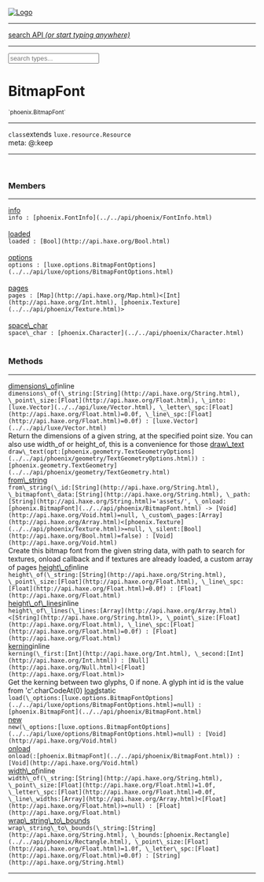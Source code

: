 
[![Logo](../../images/logo.png)](../../api/index.html)

<hr/>
<a href="#" id="search_bar" onclick="return;"><div> search API <em>(or start typing anywhere)</em> </div></a>
<hr/>

<script src="../../js/omnibar.js"> </script>
<link rel="stylesheet" type="text/css" href="../../css/omnibar.css" media="all">

<div id="omnibar"> <a href="#" onclick="return" id="omnibar_close"></a> <input id="omnibar_text" type="text" placeholder="search types..."></input></div>
<script  id="typelist" data-relpath="../../" data-types="Luxe,luxe.AppConfig,luxe.Audio,luxe.Camera,luxe.Circle,luxe.Color,luxe.ColorHSL,luxe.ColorHSV,luxe.Component,luxe.Core,luxe.Cursor,luxe.Debug,luxe.Draw,luxe.EmitHandler,luxe.Emitter,luxe.Entity,luxe.Events,luxe.Game,luxe.GamepadEvent,luxe.GamepadEventType,luxe.ID,luxe.Input,luxe.InputEvent,luxe.InputType,luxe.InteractState,luxe.Key,luxe.KeyEvent,luxe.Log,luxe.Matrix,luxe.Mesh,luxe.ModState,luxe.MouseButton,luxe.MouseEvent,luxe.NineSlice,luxe.Objects,luxe.Parcel,luxe.ParcelProgress,luxe.Particle,luxe.ParticleEmitter,luxe.ParticleEmitterInitData,luxe.ParticleSystem,luxe.Physics,luxe.PhysicsEngine,luxe.ProjectionType,luxe.Quaternion,luxe.Rectangle,luxe.Scan,luxe.Scene,luxe.Screen,luxe.SizeMode,luxe.Sound,luxe.Sprite,luxe.State,luxe.States,luxe.Text,luxe.TextAlign,luxe.TextEvent,luxe.TextEventType,luxe.Timer,luxe.TouchEvent,luxe.Transform,luxe.Vec,luxe.Vector,luxe.Visual,luxe._Core.CoreThreadRequest,luxe._Core.LoadShaderInfo,luxe._Core.LoadTextureInfo,luxe._Emitter.EmitNode,luxe._Events.EventConnection,luxe._Events.EventObject,luxe._Input.MouseButton_Impl_,luxe._NineSlice.Slice,luxe._Parcel.DataInfo,luxe._Parcel.FontInfo,luxe._Parcel.ShaderInfo,luxe._Parcel.SoundInfo,luxe._Parcel.TextInfo,luxe.collision.Collision,luxe.collision.CollisionData,luxe.collision.ShapeDrawer,luxe.collision.ShapeDrawerLuxe,luxe.collision.shapes.Circle,luxe.collision.shapes.Polygon,luxe.collision.shapes.Shape,luxe.components.Components,luxe.components.cameras.FlyCamera,luxe.components.render.MeshComponent,luxe.components.sprite.SpriteAnimation,luxe.components.sprite.SpriteAnimationData,luxe.components.sprite.SpriteAnimationEventData,luxe.components.sprite.SpriteAnimationFrame,luxe.components.sprite.SpriteAnimationFrameEvent,luxe.components.sprite.SpriteAnimationFrameSource,luxe.components.sprite.SpriteAnimationType,luxe.debug.BatcherDebugView,luxe.debug.DebugInspectorOptions,luxe.debug.DebugView,luxe.debug.Inspector,luxe.debug.ProfilerDebugView,luxe.debug.RenderStats,luxe.debug.StatsDebugView,luxe.debug.TraceDebugView,luxe.debug._ProfilerDebugView.ProfilerBar,luxe.debug._ProfilerDebugView.ProfilerValue,luxe.importers.obj.Data,luxe.importers.obj.Normal,luxe.importers.obj.Reader,luxe.importers.obj.UV,luxe.importers.obj.Vector,luxe.importers.obj.Vertex,luxe.importers.texturepacker.TexturePackerData,luxe.importers.texturepacker.TexturePackerFrame,luxe.importers.texturepacker.TexturePackerJSON,luxe.importers.texturepacker.TexturePackerJSONType,luxe.importers.texturepacker.TexturePackerMeta,luxe.importers.texturepacker.TexturePackerRect,luxe.importers.texturepacker.TexturePackerSize,luxe.importers.texturepacker.TexturePackerSpriteAnimation,luxe.importers.tiled.TiledLayer,luxe.importers.tiled.TiledMap,luxe.importers.tiled.TiledMapData,luxe.importers.tiled.TiledMapOptions,luxe.importers.tiled.TiledObject,luxe.importers.tiled.TiledObjectGroup,luxe.importers.tiled.TiledObjectType,luxe.importers.tiled.TiledPolyObject,luxe.importers.tiled.TiledPropertyTile,luxe.importers.tiled.TiledTile,luxe.importers.tiled.TiledTileset,luxe.macros.BuildVersion,luxe.macros.ComponentRules,luxe.macros.EntityRules,luxe.options.BatcherOptions,luxe.options.BitmapFontOptions,luxe.options.CameraOptions,luxe.options.CircleGeometryOptions,luxe.options.ColorOptions,luxe.options.ComponentOptions,luxe.options.DrawArcOptions,luxe.options.DrawBoxOptions,luxe.options.DrawCircleOptions,luxe.options.DrawLineOptions,luxe.options.DrawNgonOptions,luxe.options.DrawPlaneOptions,luxe.options.DrawRectangleOptions,luxe.options.DrawRingOptions,luxe.options.DrawTextureOptions,luxe.options.EntityOptions,luxe.options.FontOptions,luxe.options.GeometryOptions,luxe.options.LineGeometryOptions,luxe.options.LuxeCameraOptions,luxe.options.MeshOptions,luxe.options.NineSliceOptions,luxe.options.ParcelOptions,luxe.options.ParcelProgressOptions,luxe.options.ParticleEmitterOptions,luxe.options.ParticleOptions,luxe.options.PlaneGeometryOptions,luxe.options.QuadGeometryOptions,luxe.options.RectangleGeometryOptions,luxe.options.RenderProperties,luxe.options.ResourceOptions,luxe.options.SpriteOptions,luxe.options.StateOptions,luxe.options.StatesOptions,luxe.options.TextOptions,luxe.options.TextureOptions,luxe.options.TileLayerOptions,luxe.options.TileOptions,luxe.options.TilemapOptions,luxe.options.TilemapVisualOptions,luxe.options.TilesetOptions,luxe.options.TransformProperties,luxe.options.VisualOptions,luxe.options._DrawOptions.DrawOptions,luxe.options._FontOptions.FontOptions,luxe.resource.DataResource,luxe.resource.JSONResource,luxe.resource.Resource,luxe.resource.ResourceManager,luxe.resource.ResourceStats,luxe.resource.ResourceType,luxe.resource.SoundResource,luxe.resource.TextResource,luxe.structural.BST,luxe.structural.BSTNode,luxe.structural.BSTTraverseMethod,luxe.structural.Bag,luxe.structural.BalancedBST,luxe.structural.BalancedBSTNode,luxe.structural.BalancedBSTNode_phoenix_geometry_GeometryKey_phoenix_geometry_Geometry,luxe.structural.BalancedBSTTraverseMethod,luxe.structural.BalancedBST_phoenix_geometry_GeometryKey_phoenix_geometry_Geometry,luxe.structural.Heap,luxe.structural.Pool,luxe.structural.Stack,luxe.structural.StackNode,luxe.structural._Bag.BagNode,luxe.structural._BalancedBST.NodeColor,luxe.tilemaps.Isometric,luxe.tilemaps.IsometricVisual,luxe.tilemaps.Ortho,luxe.tilemaps.OrthoVisual,luxe.tilemaps.Tile,luxe.tilemaps.TileArray,luxe.tilemaps.TileLayer,luxe.tilemaps.TileOffset,luxe.tilemaps.Tilemap,luxe.tilemaps.TilemapOrientation,luxe.tilemaps.TilemapVisual,luxe.tilemaps.TilemapVisualLayerGeometry,luxe.tilemaps.Tileset,luxe.tween.Actuate,luxe.tween.BezierPath,luxe.tween.ComponentPath,luxe.tween.IComponentPath,luxe.tween.LinearPath,luxe.tween.MotionPath,luxe.tween.ObjectHash,luxe.tween.RotationPath,luxe.tween._Actuate.TweenTimer,luxe.tween.actuators.GenericActuator,luxe.tween.actuators.IGenericActuator,luxe.tween.actuators.MethodActuator,luxe.tween.actuators.MotionPathActuator,luxe.tween.actuators.PropertyDetails,luxe.tween.actuators.PropertyPathDetails,luxe.tween.actuators.SimpleActuator,luxe.tween.easing.Back,luxe.tween.easing.BackEaseIn,luxe.tween.easing.BackEaseInOut,luxe.tween.easing.BackEaseOut,luxe.tween.easing.Bounce,luxe.tween.easing.BounceEaseIn,luxe.tween.easing.BounceEaseInOut,luxe.tween.easing.BounceEaseOut,luxe.tween.easing.Cubic,luxe.tween.easing.CubicEaseIn,luxe.tween.easing.CubicEaseInOut,luxe.tween.easing.CubicEaseOut,luxe.tween.easing.Elastic,luxe.tween.easing.ElasticEaseIn,luxe.tween.easing.ElasticEaseInOut,luxe.tween.easing.ElasticEaseOut,luxe.tween.easing.Expo,luxe.tween.easing.ExpoEaseIn,luxe.tween.easing.ExpoEaseInOut,luxe.tween.easing.ExpoEaseOut,luxe.tween.easing.IEasing,luxe.tween.easing.Linear,luxe.tween.easing.LinearEaseNone,luxe.tween.easing.Quad,luxe.tween.easing.QuadEaseIn,luxe.tween.easing.QuadEaseInOut,luxe.tween.easing.QuadEaseOut,luxe.tween.easing.Quart,luxe.tween.easing.QuartEaseIn,luxe.tween.easing.QuartEaseInOut,luxe.tween.easing.QuartEaseOut,luxe.tween.easing.Quint,luxe.tween.easing.QuintEaseIn,luxe.tween.easing.QuintEaseInOut,luxe.tween.easing.QuintEaseOut,luxe.tween.easing.Sine,luxe.tween.easing.SineEaseIn,luxe.tween.easing.SineEaseInOut,luxe.tween.easing.SineEaseOut,luxe.utils.GeometryUtils,luxe.utils.Maths,luxe.utils.Murmur3,luxe.utils.UUID,luxe.utils.Utils,luxe.utils._UUID.Rule30,luxe.utils.unifill.CodePoint,luxe.utils.unifill.CodePointIter,luxe.utils.unifill.Exception,luxe.utils.unifill.InternalEncoding,luxe.utils.unifill.InternalEncodingBackwardIter,luxe.utils.unifill.InternalEncodingIter,luxe.utils.unifill.Unicode,luxe.utils.unifill.Unifill,luxe.utils.unifill.Utf,luxe.utils.unifill.Utf16,luxe.utils.unifill.Utf32,luxe.utils.unifill.Utf8,luxe.utils.unifill.UtfIter,luxe.utils.unifill.UtfTools,luxe.utils.unifill._CodePoint.CodePoint_Impl_,luxe.utils.unifill._InternalEncoding.UtfX,luxe.utils.unifill._Utf16.StringU16,luxe.utils.unifill._Utf16.StringU16Buffer,luxe.utils.unifill._Utf16.StringU16Buffer_Impl_,luxe.utils.unifill._Utf16.StringU16_Impl_,luxe.utils.unifill._Utf16.Utf16Impl,luxe.utils.unifill._Utf8.StringU8,luxe.utils.unifill._Utf8.StringU8_Impl_,luxe.utils.unifill._Utf8.Utf8Impl,phoenix.BatchGroup,phoenix.BatchState,phoenix.Batcher,phoenix.BatcherKey,phoenix.BitmapFont,phoenix.BlendEquation,phoenix.BlendMode,phoenix.Camera,phoenix.Character,phoenix.Circle,phoenix.ClampType,phoenix.Color,phoenix.ColorHSL,phoenix.ColorHSV,phoenix.ComponentOrder,phoenix.DualQuaternion,phoenix.FOVType,phoenix.FilterType,phoenix.FontInfo,phoenix.Matrix,phoenix.MatrixTransform,phoenix.PrimitiveType,phoenix.ProjectionType,phoenix.Quaternion,phoenix.Ray,phoenix.Rectangle,phoenix.RenderPass,phoenix.RenderPath,phoenix.RenderState,phoenix.RenderTexture,phoenix.Renderer,phoenix.RendererStats,phoenix.Shader,phoenix.Spatial,phoenix.TextAlign,phoenix.Texture,phoenix.Transform,phoenix.Uniform,phoenix.UniformType,phoenix.Vec,phoenix.Vector,phoenix._Batcher.BlendEquation_Impl_,phoenix._Batcher.BlendMode_Impl_,phoenix._Batcher.PrimitiveType_Impl_,phoenix._BitmapFont.Parser,phoenix._BitmapFont.TextAlign_Impl_,phoenix._Renderer.DefaultShader,phoenix._Renderer.DefaultShaders,phoenix._Shader.Location,phoenix._Shader.UniformType_Impl_,phoenix._Vector.ComponentOrder_Impl_,phoenix._Vector.Vec_Impl_,phoenix.geometry.ArcGeometry,phoenix.geometry.CircleGeometry,phoenix.geometry.CompositeGeometry,phoenix.geometry.Geometry,phoenix.geometry.GeometryKey,phoenix.geometry.GeometryState,phoenix.geometry.LineGeometry,phoenix.geometry.PackedQuad,phoenix.geometry.PackedQuadOptions,phoenix.geometry.PlaneGeometry,phoenix.geometry.QuadGeometry,phoenix.geometry.QuadPackGeometry,phoenix.geometry.RectangleGeometry,phoenix.geometry.RingGeometry,phoenix.geometry.TextGeometry,phoenix.geometry.TextGeometryOptions,phoenix.geometry.TextureCoord,phoenix.geometry.TextureCoordSet,phoenix.geometry.Vertex,phoenix.utils.Rendering"></script>


<h1>BitmapFont</h1>
<small>`phoenix.BitmapFont`</small>



<hr/>

`class`extends <code><span>luxe.resource.Resource</span></code><br/><span class="meta">
meta: @:keep</span>

<hr/>


&nbsp;
&nbsp;




<h3>Members</h3> <hr/><span class="member apipage">
                <a name="info"><a class="lift" href="#info">info</a></a><div class="clear"></div>
                <code class="signature apipage">info : [phoenix.FontInfo](../../api/phoenix/FontInfo.html)</code><br/></span>
            <span class="small_desc_flat"></span><br/><span class="member apipage">
                <a name="loaded"><a class="lift" href="#loaded">loaded</a></a><div class="clear"></div>
                <code class="signature apipage">loaded : [Bool](http://api.haxe.org/Bool.html)</code><br/></span>
            <span class="small_desc_flat"></span><br/><span class="member apipage">
                <a name="options"><a class="lift" href="#options">options</a></a><div class="clear"></div>
                <code class="signature apipage">options : [luxe.options.BitmapFontOptions](../../api/luxe/options/BitmapFontOptions.html)</code><br/></span>
            <span class="small_desc_flat"></span><br/><span class="member apipage">
                <a name="pages"><a class="lift" href="#pages">pages</a></a><div class="clear"></div>
                <code class="signature apipage">pages : [Map](http://api.haxe.org/Map.html)&lt;[Int](http://api.haxe.org/Int.html), [phoenix.Texture](../../api/phoenix/Texture.html)&gt;</code><br/></span>
            <span class="small_desc_flat"></span><br/><span class="member apipage">
                <a name="space_char"><a class="lift" href="#space_char">space\_char</a></a><div class="clear"></div>
                <code class="signature apipage">space\_char : [phoenix.Character](../../api/phoenix/Character.html)</code><br/></span>
            <span class="small_desc_flat"></span><br/>


<h3>Methods</h3> <hr/><span class="method apipage">
            <a name="dimensions_of"><a class="lift" href="#dimensions_of">dimensions\_of</a></a><span class="inline-block static">inline</span><div class="clear"></div>
            <code class="signature apipage">dimensions\_of(\_string:[String](http://api.haxe.org/String.html)<span></span>, \_point\_size:[Float](http://api.haxe.org/Float.html)<span></span>, \_into:[luxe.Vector](../../api/luxe/Vector.html)<span></span>, \_letter\_spc:[Float](http://api.haxe.org/Float.html)<span>=0.0f</span>, \_line\_spc:[Float](http://api.haxe.org/Float.html)<span>=0.0f</span>) : [luxe.Vector](../../api/luxe/Vector.html)</code><br/><span class="small_desc_flat">Return the dimensions of a given string, at the specified point size.
            You can also use width_of or height_of, this is a convenience for those</span>


</span>
<span class="method apipage">
            <a name="draw_text"><a class="lift" href="#draw_text">draw\_text</a></a><div class="clear"></div>
            <code class="signature apipage">draw\_text(opt:[phoenix.geometry.TextGeometryOptions](../../api/phoenix/geometry/TextGeometryOptions.html)<span></span>) : [phoenix.geometry.TextGeometry](../../api/phoenix/geometry/TextGeometry.html)</code><br/><span class="small_desc_flat"></span>


</span>
<span class="method apipage">
            <a name="from_string"><a class="lift" href="#from_string">from\_string</a></a><div class="clear"></div>
            <code class="signature apipage">from\_string(\_id:[String](http://api.haxe.org/String.html)<span></span>, \_bitmapfont\_data:[String](http://api.haxe.org/String.html)<span></span>, \_path:[String](http://api.haxe.org/String.html)<span>=&#x27;assets/&#x27;</span>, \_onload:[phoenix.BitmapFont](../../api/phoenix/BitmapFont.html)&nbsp;-&gt; [Void](http://api.haxe.org/Void.html)<span>=null</span>, \_custom\_pages:[Array](http://api.haxe.org/Array.html)&lt;[phoenix.Texture](../../api/phoenix/Texture.html)&gt;<span>=null</span>, \_silent:[Bool](http://api.haxe.org/Bool.html)<span>=false</span>) : [Void](http://api.haxe.org/Void.html)</code><br/><span class="small_desc_flat">Create this bitmap font from the given string data,
                with path to search for textures, onload callback
                and if textures are already loaded, a custom array of pages</span>


</span>
<span class="method apipage">
            <a name="height_of"><a class="lift" href="#height_of">height\_of</a></a><span class="inline-block static">inline</span><div class="clear"></div>
            <code class="signature apipage">height\_of(\_string:[String](http://api.haxe.org/String.html)<span></span>, \_point\_size:[Float](http://api.haxe.org/Float.html)<span></span>, \_line\_spc:[Float](http://api.haxe.org/Float.html)<span>=0.0f</span>) : [Float](http://api.haxe.org/Float.html)</code><br/><span class="small_desc_flat"></span>


</span>
<span class="method apipage">
            <a name="height_of_lines"><a class="lift" href="#height_of_lines">height\_of\_lines</a></a><span class="inline-block static">inline</span><div class="clear"></div>
            <code class="signature apipage">height\_of\_lines(\_lines:[Array](http://api.haxe.org/Array.html)&lt;[String](http://api.haxe.org/String.html)&gt;<span></span>, \_point\_size:[Float](http://api.haxe.org/Float.html)<span></span>, \_line\_spc:[Float](http://api.haxe.org/Float.html)<span>=0.0f</span>) : [Float](http://api.haxe.org/Float.html)</code><br/><span class="small_desc_flat"></span>


</span>
<span class="method apipage">
            <a name="kerning"><a class="lift" href="#kerning">kerning</a></a><span class="inline-block static">inline</span><div class="clear"></div>
            <code class="signature apipage">kerning(\_first:[Int](http://api.haxe.org/Int.html)<span></span>, \_second:[Int](http://api.haxe.org/Int.html)<span></span>) : [Null](http://api.haxe.org/Null.html)&lt;[Float](http://api.haxe.org/Float.html)&gt;</code><br/><span class="small_desc_flat">Get the kerning between two glyphs, 0 if none.
                A glyph int id is the value from 'c'.charCodeAt(0)</span>


</span>
<span class="method apipage">
            <a name="load"><a class="lift" href="#load">load</a></a><span class="inline-block static">static</span><div class="clear"></div>
            <code class="signature apipage">load(\_options:[luxe.options.BitmapFontOptions](../../api/luxe/options/BitmapFontOptions.html)<span>=null</span>) : [phoenix.BitmapFont](../../api/phoenix/BitmapFont.html)</code><br/><span class="small_desc_flat"></span>


</span>
<span class="method apipage">
            <a name="new"><a class="lift" href="#new">new</a></a><div class="clear"></div>
            <code class="signature apipage">new(\_options:[luxe.options.BitmapFontOptions](../../api/luxe/options/BitmapFontOptions.html)<span>=null</span>) : [Void](http://api.haxe.org/Void.html)</code><br/><span class="small_desc_flat"></span>


</span>
<span class="method apipage">
            <a name="onload"><a class="lift" href="#onload">onload</a></a><div class="clear"></div>
            <code class="signature apipage">onload(:[phoenix.BitmapFont](../../api/phoenix/BitmapFont.html)<span></span>) : [Void](http://api.haxe.org/Void.html)</code><br/><span class="small_desc_flat"></span>


</span>
<span class="method apipage">
            <a name="width_of"><a class="lift" href="#width_of">width\_of</a></a><span class="inline-block static">inline</span><div class="clear"></div>
            <code class="signature apipage">width\_of(\_string:[String](http://api.haxe.org/String.html)<span></span>, \_point\_size:[Float](http://api.haxe.org/Float.html)<span>=1.0f</span>, \_letter\_spc:[Float](http://api.haxe.org/Float.html)<span>=0.0f</span>, \_line\_widths:[Array](http://api.haxe.org/Array.html)&lt;[Float](http://api.haxe.org/Float.html)&gt;<span>=null</span>) : [Float](http://api.haxe.org/Float.html)</code><br/><span class="small_desc_flat"></span>


</span>
<span class="method apipage">
            <a name="wrap_string_to_bounds"><a class="lift" href="#wrap_string_to_bounds">wrap\_string\_to\_bounds</a></a><div class="clear"></div>
            <code class="signature apipage">wrap\_string\_to\_bounds(\_string:[String](http://api.haxe.org/String.html)<span></span>, \_bounds:[phoenix.Rectangle](../../api/phoenix/Rectangle.html)<span></span>, \_point\_size:[Float](http://api.haxe.org/Float.html)<span>=1.0f</span>, \_letter\_spc:[Float](http://api.haxe.org/Float.html)<span>=0.0f</span>) : [String](http://api.haxe.org/String.html)</code><br/><span class="small_desc_flat"></span>


</span>



<hr/>

&nbsp;
&nbsp;
&nbsp;
&nbsp;